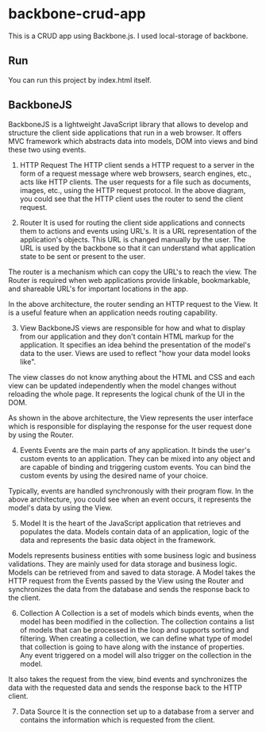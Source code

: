 # backbone-crud-app
This is a CRUD app using Backbone.js. I used local-storage of backbone.
## Run
You can run this project by index.html itself.
## BackboneJS
BackboneJS is a lightweight JavaScript library that allows to develop and structure the client side applications that run in a web browser. It offers MVC framework which abstracts data into models, DOM into views and bind these two using events.

1) HTTP Request
The HTTP client sends a HTTP request to a server in the form of a request message where web browsers, search engines, etc., acts like HTTP clients. The user requests for a file such as documents, images, etc., using the HTTP request protocol. In the above diagram, you could see that the HTTP client uses the router to send the client request.

2) Router
It is used for routing the client side applications and connects them to actions and events using URL's. It is a URL representation of the application's objects. This URL is changed manually by the user. The URL is used by the backbone so that it can understand what application state to be sent or present to the user.

The router is a mechanism which can copy the URL's to reach the view. The Router is required when web applications provide linkable, bookmarkable, and shareable URL's for important locations in the app.

In the above architecture, the router sending an HTTP request to the View. It is a useful feature when an application needs routing capability.

3) View
BackboneJS views are responsible for how and what to display from our application and they don't contain HTML markup for the application. It specifies an idea behind the presentation of the model's data to the user. Views are used to reflect "how your data model looks like".

The view classes do not know anything about the HTML and CSS and each view can be updated independently when the model changes without reloading the whole page. It represents the logical chunk of the UI in the DOM.

As shown in the above architecture, the View represents the user interface which is responsible for displaying the response for the user request done by using the Router.

4) Events
Events are the main parts of any application. It binds the user's custom events to an application. They can be mixed into any object and are capable of binding and triggering custom events. You can bind the custom events by using the desired name of your choice.

Typically, events are handled synchronously with their program flow. In the above architecture, you could see when an event occurs, it represents the model's data by using the View.

5) Model
It is the heart of the JavaScript application that retrieves and populates the data. Models contain data of an application, logic of the data and represents the basic data object in the framework.

Models represents business entities with some business logic and business validations. They are mainly used for data storage and business logic. Models can be retrieved from and saved to data storage. A Model takes the HTTP request from the Events passed by the View using the Router and synchronizes the data from the database and sends the response back to the client.

6) Collection
A Collection is a set of models which binds events, when the model has been modified in the collection. The collection contains a list of models that can be processed in the loop and supports sorting and filtering. When creating a collection, we can define what type of model that collection is going to have along with the instance of properties. Any event triggered on a model will also trigger on the collection in the model.

It also takes the request from the view, bind events and synchronizes the data with the requested data and sends the response back to the HTTP client.

7) Data Source
It is the connection set up to a database from a server and contains the information which is requested from the client. 
